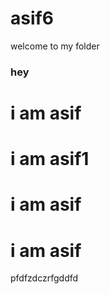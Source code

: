 # asif6
welcome to my folder 

<h3> hey </h3>
<h1> i am asif </h1>
<h1> i am asif1 </h1>
<h1> i am asif </h1>
<h1> i am asif </h1>
pfdfzdczrfgddfd